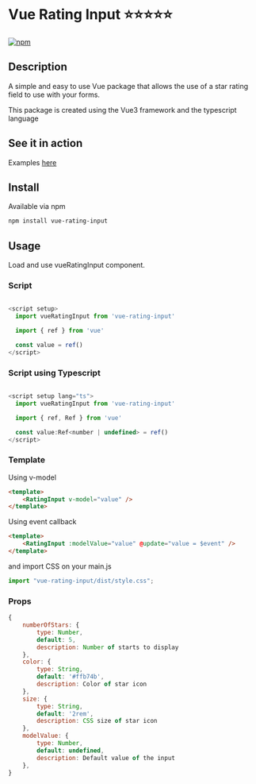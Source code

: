 # Vue Rating Input ⭐⭐⭐⭐⭐

[![npm](https://img.shields.io/npm/v/vue-rating-input)](https://www.npmjs.com/package/vue-rating-input)

## Description
A simple and easy to use Vue package that allows the use of a star rating field to use with your forms.

This package is created using the Vue3 framework and the typescript language

## See it in action
Examples [here](https://vue-pmuxjd.stackblitz.io)


## Install
Available via npm
```sh
npm install vue-rating-input
```

## Usage
Load and use vueRatingInput component.

### Script
```javascript

<script setup>
  import vueRatingInput from 'vue-rating-input'

  import { ref } from 'vue'

  const value = ref()
</script>
```
### Script using Typescript
```javascript

<script setup lang="ts">
  import vueRatingInput from 'vue-rating-input'

  import { ref, Ref } from 'vue'

  const value:Ref<number | undefined> = ref()
</script>
```

### Template

Using v-model
```html
<template>
    <RatingInput v-model="value" />
</template>
```

Using event callback
```html
<template>
    <RatingInput :modelValue="value" @update="value = $event" />
</template>
```

and import CSS on your main.js
```javascript
import "vue-rating-input/dist/style.css";
```

### Props
```javascript
{
    numberOfStars: {
        type: Number,
        default: 5,
        description: Number of starts to display
    },
    color: {
        type: String,
        default: '#ffb74b',
        description: Color of star icon
    },
    size: {
        type: String,
        default: '2rem',
        description: CSS size of star icon
    },
    modelValue: {
        type: Number,
        default: undefined,
        description: Default value of the input
    },
}
```